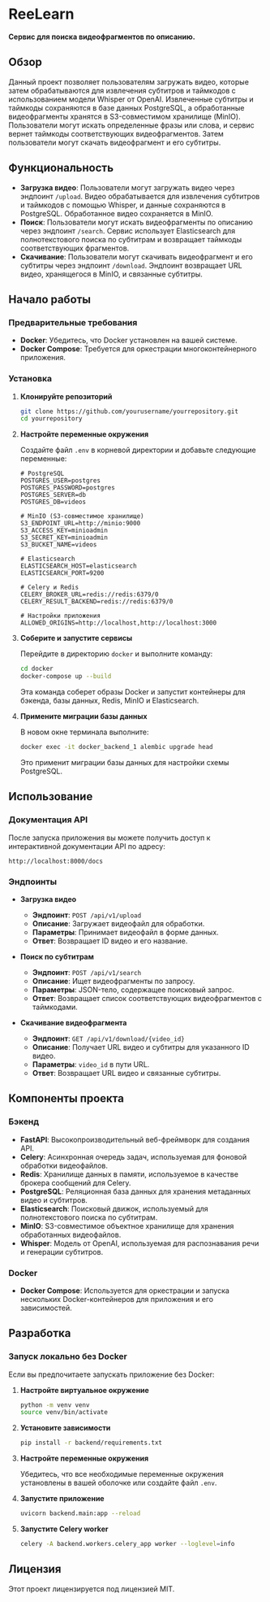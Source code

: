 # ReeLearn

**Сервис для поиска видеофрагментов по описанию.**

## Обзор

Данный проект позволяет пользователям загружать видео, которые затем обрабатываются для извлечения субтитров и таймкодов с использованием модели Whisper от OpenAI. Извлеченные субтитры и таймкоды сохраняются в базе данных PostgreSQL, а обработанные видеофрагменты хранятся в S3-совместимом хранилище (MinIO). Пользователи могут искать определенные фразы или слова, и сервис вернет таймкоды соответствующих видеофрагментов. Затем пользователи могут скачать видеофрагмент и его субтитры.

## Функциональность

- **Загрузка видео**: Пользователи могут загружать видео через эндпоинт `/upload`. Видео обрабатывается для извлечения субтитров и таймкодов с помощью Whisper, и данные сохраняются в PostgreSQL. Обработанное видео сохраняется в MinIO.
- **Поиск**: Пользователи могут искать видеофрагменты по описанию через эндпоинт `/search`. Сервис использует Elasticsearch для полнотекстового поиска по субтитрам и возвращает таймкоды соответствующих фрагментов.
- **Скачивание**: Пользователи могут скачивать видеофрагмент и его субтитры через эндпоинт `/download`. Эндпоинт возвращает URL видео, хранящегося в MinIO, и связанные субтитры.

## Начало работы

### Предварительные требования

- **Docker**: Убедитесь, что Docker установлен на вашей системе.
- **Docker Compose**: Требуется для оркестрации многоконтейнерного приложения.

### Установка

1. **Клонируйте репозиторий**

   ```bash
   git clone https://github.com/yourusername/yourrepository.git
   cd yourrepository
   ```

2. **Настройте переменные окружения**

   Создайте файл `.env` в корневой директории и добавьте следующие переменные:

   ```env
   # PostgreSQL
   POSTGRES_USER=postgres
   POSTGRES_PASSWORD=postgres
   POSTGRES_SERVER=db
   POSTGRES_DB=videos

   # MinIO (S3-совместимое хранилище)
   S3_ENDPOINT_URL=http://minio:9000
   S3_ACCESS_KEY=minioadmin
   S3_SECRET_KEY=minioadmin
   S3_BUCKET_NAME=videos

   # Elasticsearch
   ELASTICSEARCH_HOST=elasticsearch
   ELASTICSEARCH_PORT=9200

   # Celery и Redis
   CELERY_BROKER_URL=redis://redis:6379/0
   CELERY_RESULT_BACKEND=redis://redis:6379/0

   # Настройки приложения
   ALLOWED_ORIGINS=http://localhost,http://localhost:3000
   ```

3. **Соберите и запустите сервисы**

   Перейдите в директорию `docker` и выполните команду:

   ```bash
   cd docker
   docker-compose up --build
   ```

   Эта команда соберет образы Docker и запустит контейнеры для бэкенда, базы данных, Redis, MinIO и Elasticsearch.

4. **Примените миграции базы данных**

   В новом окне терминала выполните:

   ```bash
   docker exec -it docker_backend_1 alembic upgrade head
   ```

   Это применит миграции базы данных для настройки схемы PostgreSQL.

## Использование

### Документация API

После запуска приложения вы можете получить доступ к интерактивной документации API по адресу:

```
http://localhost:8000/docs
```

### Эндпоинты

- **Загрузка видео**

  - **Эндпоинт**: `POST /api/v1/upload`
  - **Описание**: Загружает видеофайл для обработки.
  - **Параметры**: Принимает видеофайл в форме данных.
  - **Ответ**: Возвращает ID видео и его название.

- **Поиск по субтитрам**

  - **Эндпоинт**: `POST /api/v1/search`
  - **Описание**: Ищет видеофрагменты по запросу.
  - **Параметры**: JSON-тело, содержащее поисковый запрос.
  - **Ответ**: Возвращает список соответствующих видеофрагментов с таймкодами.

- **Скачивание видеофрагмента**

  - **Эндпоинт**: `GET /api/v1/download/{video_id}`
  - **Описание**: Получает URL видео и субтитры для указанного ID видео.
  - **Параметры**: `video_id` в пути URL.
  - **Ответ**: Возвращает URL видео и связанные субтитры.

## Компоненты проекта

### Бэкенд

- **FastAPI**: Высокопроизводительный веб-фреймворк для создания API.
- **Celery**: Асинхронная очередь задач, используемая для фоновой обработки видеофайлов.
- **Redis**: Хранилище данных в памяти, используемое в качестве брокера сообщений для Celery.
- **PostgreSQL**: Реляционная база данных для хранения метаданных видео и субтитров.
- **Elasticsearch**: Поисковый движок, используемый для полнотекстового поиска по субтитрам.
- **MinIO**: S3-совместимое объектное хранилище для хранения обработанных видеофайлов.
- **Whisper**: Модель от OpenAI, используемая для распознавания речи и генерации субтитров.

### Docker

- **Docker Compose**: Используется для оркестрации и запуска нескольких Docker-контейнеров для приложения и его зависимостей.

## Разработка

### Запуск локально без Docker

Если вы предпочитаете запускать приложение без Docker:

1. **Настройте виртуальное окружение**

   ```bash
   python -m venv venv
   source venv/bin/activate
   ```

2. **Установите зависимости**

   ```bash
   pip install -r backend/requirements.txt
   ```

3. **Настройте переменные окружения**

   Убедитесь, что все необходимые переменные окружения установлены в вашей оболочке или создайте файл `.env`.

4. **Запустите приложение**

   ```bash
   uvicorn backend.main:app --reload
   ```

5. **Запустите Celery worker**

   ```bash
   celery -A backend.workers.celery_app worker --loglevel=info
   ```

## Лицензия

Этот проект лицензируется под лицензией MIT.
